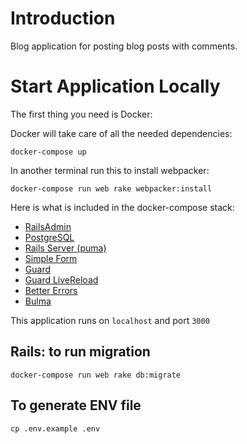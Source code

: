 # Introduction

Blog application for posting blog posts with comments.

# Start Application Locally

The first thing you need is Docker:

Docker will take care of all the needed dependencies:

```
docker-compose up
```
In another terminal run this to install webpacker:

```
docker-compose run web rake webpacker:install
```

Here is what is included in the docker-compose stack:
- [RailsAdmin](https://github.com/sferik/rails_admin)
- [PostgreSQL](https://github.com/ged/ruby-pg)
- [Rails Server (puma)](https://puma.io/)
- [Simple Form](https://github.com/plataformatec/simple_form)
- [Guard](https://github.com/guard/guard)
- [Guard LiveReload](https://github.com/guard/guard-livereload)
- [Better Errors](https://rubygems.org/gems/better_errors) 
- [Bulma](https://github.com/joshuajansen/bulma-rails)

This application runs on `localhost` and port `3000`

## Rails: to run migration

```
docker-compose run web rake db:migrate
```      

## To generate ENV file

```
cp .env.example .env
```

